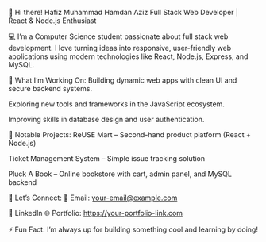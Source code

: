 👋 Hi there!
Hafiz Muhammad Hamdan Aziz
Full Stack Web Developer | React & Node.js Enthusiast

💻 I’m a Computer Science student passionate about full stack web development. I love turning ideas into responsive, user-friendly web applications using modern technologies like React, Node.js, Express, and MySQL.

🔧 What I’m Working On:
Building dynamic web apps with clean UI and secure backend systems.

Exploring new tools and frameworks in the JavaScript ecosystem.

Improving skills in database design and user authentication.

🚀 Notable Projects:
ReUSE Mart – Second-hand product platform (React + Node.js)

Ticket Management System – Simple issue tracking solution

Pluck A Book – Online bookstore with cart, admin panel, and MySQL backend

🤝 Let’s Connect:
📧 Email: your-email@example.com

🔗 LinkedIn
🌐 Portfolio: https://your-portfolio-link.com

⚡ Fun Fact:
I’m always up for building something cool and learning by doing!
